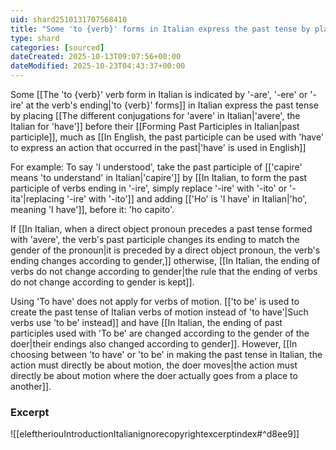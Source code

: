 ```yaml
---
uid: shard2510131707568410
title: "Some 'to {verb}' forms in Italian express the past tense by placing 'avere' before their past participle, much as 'have' is used in English"
type: shard
categories: [sourced]
dateCreated: 2025-10-13T09:07:56+00:00
dateModified: 2025-10-23T04:43:37+00:00
---
```

Some [[The 'to {verb}' verb form in Italian is indicated by '-are', '-ere' or '-ire' at the verb's ending|'to {verb}' forms]] in Italian express the past tense by placing [[The different conjugations for 'avere' in Italian|'avere', the Italian for 'have']] before their [[Forming Past Participles in Italian|past participle]], much as [[In English, the past participle can be used with 'have' to express an action that occurred in the past|'have' is used in English]]

For example:
To say 'I understood', take the past participle of [['capire' means 'to understand' in Italian|'capire']] by [[In Italian, to form the past participle of verbs ending in '-ire', simply replace '-ire' with '-ito' or '-ita'|replacing '-ire' with '-ito']] and adding [['Ho' is 'I have' in Italian|'ho', meaning 'I have']], before it: 'ho capito'.

If [[In Italian, when a direct object pronoun precedes a past tense formed with 'avere', the verb's past participle changes its ending to match the gender of the pronoun|it is preceded by a direct object pronoun, the verb's ending changes according to gender,]] otherwise, [[In Italian, the ending of verbs do not change according to gender|the rule that the ending of verbs do not change according to gender is kept]].

Using 'To have' does not apply for verbs of motion. [['to be' is used to create the past tense of Italian verbs of motion instead of 'to have'|Such verbs use 'to be' instead]] and have [[In Italian, the ending of past participles used with 'To be' are changed according to the gender of the doer|their endings also changed according to gender]]. However, [[In choosing between 'to have' or 'to be' in making the past tense in Italian, the action must directly be about motion, the doer moves|the action must directly be about motion where the doer actually goes from a place to another]].

### Excerpt
![[eleftheriouIntroductionItalianignorecopyrightexcerptindex#^d8ee9]]